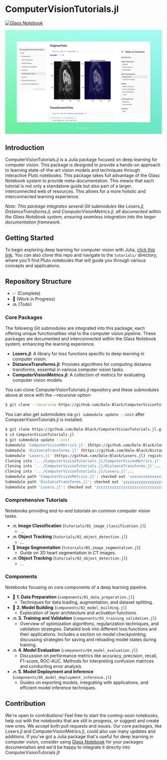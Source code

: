 # ComputerVisionTutorials.jl
[![Glass Notebook](https://img.shields.io/badge/Docs-Glass%20Notebook-aquamarine.svg)](https://glassnotebook.io/r/zQzph_NEw8WtbYAquAQG3/index.jl)

![ComputerVisionTutorials.jl Screenshot](/assets/image-seg-green.jpeg)

## Introduction
ComputerVisionTutorials.jl is a Julia package focused on deep learning for computer vision. This package is designed to provide a hands-on approach to learning state-of-the-art vision models and techniques through interactive Pluto notebooks. This package takes full advantage of the Glass Notebook system to provide meta-documentation. This means that each tutorial is not only a standalone guide but also part of a larger, interconnected web of resources. This allows for a more holistic and interconnected learning experience.

*Note: This package integrates several Git submodules like Losers.jl, DistanceTransforms.jl, and ComputerVisionMetrics.jl, all documented within the Glass Notebook system, ensuring seamless integration into the larger documentation framework.*

## Getting Started
To begin exploring deep learning for computer vision with Julia, [click this link](https://glassnotebook.io/r/zQzph_NEw8WtbYAquAQG3/index.jl). You can also clone this repo and navigate to the `tutorials/` directory, where you'll find Pluto notebooks that will guide you through various concepts and applications.

## Repository Structure
- ✅ (Complete)
- 🚧 (Work in Progress)
- 🔜 (Todo)

### Core Packages
The following Git submodules are integrated into this package, each offering unique functionalities vital to the computer vision pipeline. These packages are documented and interconnected within the Glass Notebook system, enhancing the learning experience.

- **Losers.jl**: A library for loss functions specific to deep learning in computer vision.
- **DistanceTransforms.jl**: Provides algorithms for computing distance transforms, essential in various computer vision tasks.
- **ComputerVisionMetrics.jl**: A collection of metrics for evaluating computer vision models.

You can clone ComputerVisionTutorials.jl repository and these submodules above at once with the --recursive option:

```bash
$ git clone --recursive https://github.com/Dale-Black/ComputerVisionTutorials.jl.git
```

You can also get submodules via `git submodule update --init` after ComputerVisionTutorials.jl is installed.

```bash
$ git clone https://github.com/Dale-Black/ComputerVisionTutorials.jl.git
$ cd ComputerVisionTutorials.jl
$ git submodule update --init
Submodule 'ComputerVisionMetrics.jl' (https://github.com/Dale-Black/ComputerVisionMetrics.jl) registered for path 'ComputerVisionMetrics.jl'
Submodule 'DistanceTransforms.jl' (https://github.com/Dale-Black/DistanceTransforms.jl) registered for path 'DistanceTransforms.jl'
Submodule 'Losers.jl' (https://github.com/Dale-Black/Losers.jl) registered for path 'Losers.jl'
Cloning into '.../ComputerVisionTutorials.jl/ComputerVisionMetrics.jl'...
Cloning into '.../ComputerVisionTutorials.jl/DistanceTransforms.jl'...
Cloning into '.../ComputerVisionTutorials.jl/Losers.jl'...
Submodule path 'ComputerVisionMetrics.jl': checked out 'xxxxxxxxxxxxxxxxxxxxxxxxxxxxxxxxxxxxxxxx'
Submodule path 'DistanceTransforms.jl': checked out 'yyyyyyyyyyyyyyyyyyyyyyyyyyyyyyyyyyyyyyyy'
Submodule path 'Losers.jl': checked out 'zzzzzzzzzzzzzzzzzzzzzzzzzzzzzzzzzzzzzzzz'
```

### Comprehensive Tutorials
Notebooks providing end-to-end tutorials on common computer vision tasks.

- 🔜 **Image Classification** (`tutorials/01_image_classification.jl`)
  - ...
- 🔜 **Object Tracking** (`tutorials/02_object_detection.jl`)
  - ...
- 🚧 **Image Segmentation** (`tutorials/03_image_segmentation.jl`)
  - Guide on 3D heart segmentation in CT images.
- 🔜 **Object Tracking** (`tutorials/02_object_detection.jl`)
  - ...

### Components
Notebooks focusing on core components of a deep learning pipeline.

- 🚧 **1. Data Preparation** (`components/01_data_preparation.jl`)
  - Techniques for data loading, augmentation, and dataset splitting.
- 🚧 **2. Model Building** (`components/02_model_building.jl`)
  - Exploration of layer architecture and activation functions.
- 🔜 **3. Training and Validation** (`components/03_training_validation.jl`)
  - Overview of optimization algorithms, regularization techniques, and validation strategies. Detailed look into different loss functions and their applications. Includes a section on model checkpointing, discussing strategies for saving and reloading model states during training.
- 🔜 **4. Model Evaluation** (`components/04_model_evaluation.jl`)
  - Discussion on performance metrics like accuracy, precision, recall, F1-score, ROC-AUC. Methods for interpreting confusion matrices and conducting error analysis.
- 🔜 **5. Model Deployment and Inference** (`components/05_model_deployment_inference.jl`)
  - Guides on exporting models, integrating with applications, and efficient model inference techniques.

## Contribution
We're open to contributions! Feel free to start the coming-soon notebooks, help out with the notebooks that are still in progress, or suggest and create new ones. We accept both pull requests and issues. Our core packages, like Losers.jl and ComputerVisionMetrics.jl, could also use many updates and additions. If you've got a Julia package that's useful for deep learning in computer vision, consider using [Glass Notebook](https://glassnotebook.io/) for your packages documentation and we'd be happy to integrate it directly into ComputerVisionTutorials.jl!
